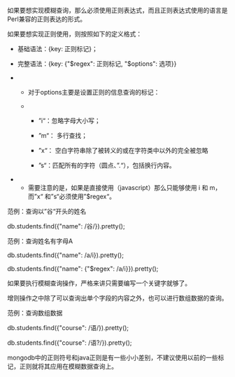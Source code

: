 如果要想实现模糊查询，那么必须使用正则表达式，而且正则表达式使用的语言是Perl兼容的正则表达的形式。

如果要想实现正则使用，则按照如下的定义格式：

- 基础语法：{key: 正则标记}；

- 完整语法：{key: {"\$regex": 正则标记, "\$options": 选项}}

- - 对于options主要是设置正则的信息查询的标记：

  - - ”i“：忽略字母大小写；

    - ”m“： 多行查找；

    - ”x“： 空白字符串除了被转义的或在字符类中以外的完全被忽略

    - ”s“：匹配所有的字符（圆点、”.“），包括换行内容。

- - 需要注意的是，如果是直接使用（javascript）那么只能够使用 i 和 m，而”x“ 和”s“必须使用”$regex“。

范例：查询以”谷“开头的姓名

db.students.find({"name": /谷/}).pretty();

范例：查询姓名有字母A

db.students.find({"name": /a/i}).pretty();

db.students.find({"name": {"$regex": /a/i}}).pretty();

如果要执行模糊查询操作，严格来讲只需要编写一个关键字就够了。

增则操作之中除了可以查询出单个字段的内容之外，也可以进行数组数据的查询。

范例：查询数组数据

db.students.find({"course": /语/}).pretty();

db.students.find({"course": /语?/}).pretty();

mongodb中的正则符号和java正则是有一些小小差别，不建议使用以前的一些标记，正则就将其应用在模糊数据查询上。

